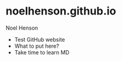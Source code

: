 noelhenson.github.io
====================

Noel Henson

- Test GitHub website
- What to put here?
- Take time to learn MD
